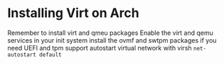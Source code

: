 # Installing Virt on Arch
Remember to install virt and qmeu packages
Enable the virt and qemu services in your init system
install the ovmf and swtpm packages if you need UEFI and tpm support
autostart virtual network with virsh `net-autostart default`
